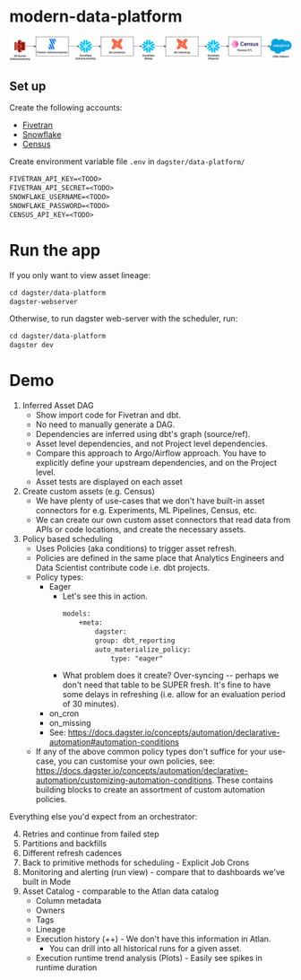 # modern-data-platform

![](./modern-data-platform.drawio.png)

## Set up 

Create the following accounts: 
- [Fivetran](https://fivetran.com/)
- [Snowflake](https://app.snowflake.com)
- [Census](https://app.getcensus.com/)

Create environment variable file `.env` in `dagster/data-platform/`

```
FIVETRAN_API_KEY=<TODO>
FIVETRAN_API_SECRET=<TODO>
SNOWFLAKE_USERNAME=<TODO>
SNOWFLAKE_PASSWORD=<TODO>
CENSUS_API_KEY=<TODO>
```

# Run the app 

If you only want to view asset lineage: 
```
cd dagster/data-platform
dagster-webserver
```

Otherwise, to run dagster web-server with the scheduler, run: 
```
cd dagster/data-platform
dagster dev
```

# Demo 

1. Inferred Asset DAG
    - Show import code for Fivetran and dbt. 
    - No need to manually generate a DAG.
    - Dependencies are inferred using dbt's graph (source/ref).
    - Asset level dependencies, and not Project level dependencies. 
    - Compare this approach to Argo/Airflow approach. You have to explicitly define your upstream dependencies, and on the Project level. 
    - Asset tests are displayed on each asset
2. Create custom assets (e.g. Census)
    - We have plenty of use-cases that we don't have built-in asset connectors for e.g. Experiments, ML Pipelines, Census, etc. 
    - We can create our own custom asset connectors that read data from APIs or code locations, and create the necessary assets. 
3. Policy based scheduling
    - Uses Policies (aka conditions) to trigger asset refresh. 
    - Policies are defined in the same place that Analytics Engineers and Data Scientist contribute code i.e. dbt projects. 
    - Policy types:
        - Eager
            - Let's see this in action. 
                ```YML
                models:
                    +meta:
                        dagster:
                        group: dbt_reporting
                        auto_materialize_policy:
                            type: "eager"
                ```
            - What problem does it create? Over-syncing -- perhaps we don't need that table to be SUPER fresh. It's fine to have some delays in refreshing (i.e. allow for an evaluation period of 30 minutes). 
        - on_cron
        - on_missing
        - See: https://docs.dagster.io/concepts/automation/declarative-automation#automation-conditions
    - If any of the above common policy types don't suffice for your use-case, you can customise your own policies, see: https://docs.dagster.io/concepts/automation/declarative-automation/customizing-automation-conditions. These contains building blocks to create an assortment of custom automation policies. 

Everything else you'd expect from an orchestrator: 

4. Retries and continue from failed step
5. Partitions and backfills
6. Different refresh cadences 
7. Back to primitive methods for scheduling - Explicit Job Crons 
8. Monitoring and alerting (run view) - compare that to dashboards we've built in Mode
9. Asset Catalog - comparable to the Atlan data catalog
    - Column metadata
    - Owners
    - Tags
    - Lineage
    - Execution history (++) - We don't have this information in Atlan. 
        - You can drill into all historical runs for a given asset.
    - Execution runtime trend analysis (Plots) - Easily see spikes in runtime duration
